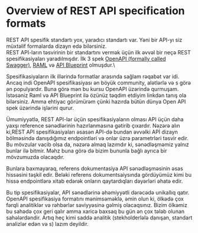 # Overview of REST API specification formats

REST API spesifik standartı yox, yaradıcı standartı var. Yəni bir API-yı siz müxtəlif formalarda dizayn edə bilərsiniz. \
REST API-ların təsvirinin bir standartını vermək üçün ilk əvvəl bir neçə REST spesifikasiyaları yaradılmışdır. İlk 3 spek [OpenAPI (formally called Swagger)](https://github.com/OAI/OpenAPI-Specification), [RAML](https://raml.org/) və [API Blueprint](https://apiblueprint.org/) olmuşdur.\


Spesifikasiyaların ilk illərində formatlar arasında sağlam rəqabət var idi. Ancaq indi OpenAPI spesifikasiyası ən böyük community, alətlərlə və s görə ən populyardır. Buna görə mən bu kursu OpenAPI üzərində qurmuşam. İstəsəniz Raml və API Blueprint ilə özünüz təqdim etdiyim linkdən tanış ola bilərsiniz. Amma ehtiyac görümürəm çünki hazırda bütün dünya Open API spek üzərində işlərini qurur.&#x20;

Ümumiyyətlə, REST API-lər üçün spesifikasiyaların olması API üçün daha yaxşı reference sənədlərinin hazırlanmasına gətirib çıxardır. Nəzərə alın ki,REST API spesifikasiyaları əsasən API-də bundan əvvəlki APİ dizayn bölməsində danışdığımız endpointləri və onlar üzrə parametrləri təsvir edir. Bu mövzular vacib olsa da, nəzərə almaq lazımdır ki, sənədləşməmiz yalnız bunlar ilə bitmir. Məhz buna görə də bizim bununla bağlı ayrıca bir mövzumuzda olacaqdır.



Bunlara baxmayaraq, referens dokumentasiya API sənədləşməsinin əsas hissəsini təşkil edir. Beləki referens dokumentsaiysında gördüyümüz kimi bu hissə endpointlərə xitab edərək onların qaytardıqları dəyərləri əhatə edir.&#x20;

Bu tip spesifikasiyalar, API sənədlərinə əhəmiyyətli dərəcədə unikallıq qatır. OpenAPI spesifikasiya formatını mənimsəməklə, əmin olun ki, ölkədə çox fərqli analitiklər və rəhbərlər səviyyəsinə gəlmiş olacaqsınız. Bizim ölkəmiz bu sahədə çox geri qalır amma xaricə baxsaq bu gün ən çox tələb olunan sahələrdəndir. Artıq heç kimi saddə analitik (stekholderlələ danışan, standart analizlər edən və s) lazım deyildir.



